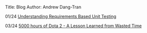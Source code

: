 Title: Blog
Author: Andrew Dang-Tran

01/24 [Understanding Requirements Based Unit Testing]({filename}/blog/understanding_requirements_based_unit_testing.md)

03/24 [5000 hours of Dota 2 - A Lesson Learned from Wasted Time]({filename}/blog/5000_hours_of_dota_2_-_a_lesson_learned_from_wasted_time.md)

